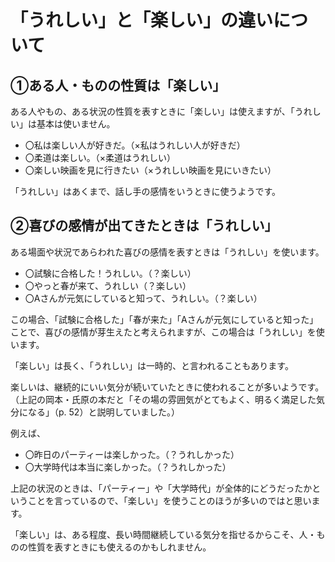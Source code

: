 # 「うれしい」と「楽しい」の違いについて

## ①ある人・ものの性質は「楽しい」

ある人やもの、ある状況の性質を表すときに「楽しい」は使えますが、「うれしい」は基本は使いません。

* 〇私は楽しい人が好きだ。（×私はうれしい人が好きだ）
* 〇柔道は楽しい。（×柔道はうれしい）
* 〇楽しい映画を見に行きたい（×うれしい映画を見にいきたい）

「うれしい」はあくまで、話し手の感情をいうときに使うようです。

## ②喜びの感情が出てきたときは「うれしい」

ある場面や状況であらわれた喜びの感情を表すときは「うれしい」を使います。

* 〇試験に合格した！うれしい。（？楽しい）
* 〇やっと春が来て、うれしい（？楽しい）
* 〇Aさんが元気にしていると知って、うれしい。（？楽しい）

この場合、「試験に合格した」「春が来た」「Aさんが元気にしていると知った」ことで、喜びの感情が芽生えたと考えられますが、この場合は「うれしい」を使います。

「楽しい」は長く、「うれしい」は一時的、と言われることもあります。

楽しいは、継続的にいい気分が続いていたときに使われることが多いようです。（上記の岡本・氏原の本だと「その場の雰囲気がとてもよく、明るく満足した気分になる」（p.
52）と説明していました。）

例えば、

* 〇昨日のパーティーは楽しかった。（？うれしかった）
* 〇大学時代は本当に楽しかった。（？うれしかった）

上記の状況のときは、「パーティー」や「大学時代」が全体的にどうだったかということを言っているので、「楽しい」を使うことのほうが多いのではと思います。

「楽しい」は、ある程度、長い時間継続している気分を指せるからこそ、人・ものの性質を表すときにも使えるのかもしれません。
